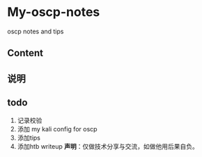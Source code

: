 # My-oscp-notes
oscp notes and tips

## Content


## 说明


## todo
1. 记录校验
2. 添加 my kali config for oscp
3. 添加tips
4. 添加htb writeup
**声明**：仅做技术分享与交流，如做他用后果自负。
